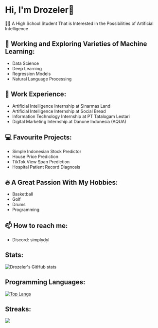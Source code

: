 # Hi, I'm Drozeler👋
👨‍💻 A High School Student That is Interested in the Possibilities of Artificial Intelligence<br/>

## 🔭 Working and Exploring Varieties of Machine Learning:
- Data Science
- Deep Learning
- Regression Models
- Natural Language Processing<br/>

## 📝 Work Experience:
- Artificial Intelligence Internship at Sinarmas Land
- Artificial Intelligence Internship at Social Bread
- Information Technology Internship at PT Tatalogam Lestari
- Digital Marketing Internship at Danone Indonesia (AQUA)<br/>

## 💻 Favourite Projects:
- Simple Indonesian Stock Predictor
- House Price Prediction
- TikTok View Span Prediction
- Hospital Patient Record Diagnosis<br/>

## 🔥 A Great Passion With My Hobbies:
- Basketball
- Golf
- Drums
- Programming<br/>

## 📫 How to reach me: 
- Discord: simplydyl<br/>

## Stats:
![Drozeler's GitHub stats](https://github-readme-stats.vercel.app/api?username=Drozeler&show_icons=true&theme=midnight-purple)<br/>

## Programming Languages:
[![Top Langs](https://github-readme-stats.vercel.app/api/top-langs/?username=Drozeler&layout=donut&theme=midnight-purple)](https://github.com/Drozeler/github-readme-stats)<br/>

## Streaks:
<p><img align="center" src="https://github-readme-streak-stats.herokuapp.com/?user=drozeler&theme=midnight-purple"/></p>
